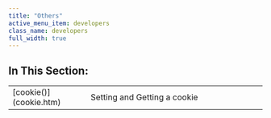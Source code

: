 ```yaml
---
title: "Others"
active_menu_item: developers
class_name: developers
full_width: true
---
```



## In This Section:

<table>
<tr>
<td width="149">
[cookie()](cookie.htm)

</td>
<td width="12">
</td>
<td width="719">
Setting and Getting a cookie

</td>
</tr>
</table>
